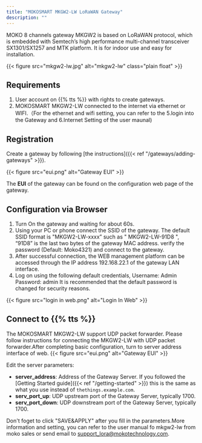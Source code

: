 ```yaml
---
title: "MOKOSMART MKGW2-LW LoRaWAN Gateway"
description: ""
---
```


MOKO 8 channels gateway MKGW2 is based on LoRaWAN protocol, which is embedded with Semtech’s high performance multi-channel transceiver SX1301/SX1257 and MTK platform. It is for
indoor use and easy for installation. 

{{< figure src="mkgw2-lw.jpg" alt="mkgw2-lw" class="plain float" >}}

## Requirements

1. User account on {{% tts %}} with rights to create gateways.
2. MOKOSMART MKGW2-LW connected to the internet via ethernet or WIFI.（For the ethernet and wifi setting, you can refer to the  5.login into the Gateway and 6.Internet Setting of the user maunal)

## Registration

Create a gateway by following [the instructions]({{< ref "/gateways/adding-gateways" >}}). 

{{< figure src="eui.png" alt="Gateway EUI" >}}

The **EUI** of the gateway can be found on the configuration web page of the gateway. 

## Configuration via Browser
1. Turn On the gateway and waiting for about 60s.
2. Using your PC or phone connect the SSID of the gateway. The default SSID format is "MKGW2-LW-xxxx” such as " MKGW2-LW-91D8 ", “91D8” is the last two bytes of the gateway MAC address. verify the password (Default: Moko4321) and connect to the gateway.
3. After successful connection, the WEB management platform can be accessed through the IP address 192.168.22.1 of the gateway LAN interface.
4. Log on using the following default credentials, Username: Admin Password: admin
It is recommended that the default password is changed for security reasons.

{{< figure src="login in web.png" alt="Login In Web" >}}

## Connect to {{% tts %}}

The MOKOSMART MKGW2-LW  support  UDP packet forwarder. Please follow instructions for connecting the MKGW2-LW with UDP packet forwarder.After completing basic configuration, turn to server address interface of web.
{{< figure src="eui.png" alt="Gateway EUI" >}}

Edit the server parameters:

- **server_address**: Address of the Gateway Server. If you followed the [Getting Started guide]({{< ref "/getting-started" >}}) this is the same as what you use instead of `thethings.example.com`.
- **serv_port_up**: UDP upstream port of the Gateway Server, typically 1700.
- **serv_port_down**: UDP downstream port of the Gateway Server, typically 1700.

Don't foget to click "SAVE&APPLY" after you  fill in the parameters.More information and setting, you can refer to the user manual fo mkgw2-lw from moko sales or send email to support_lora@mokotechnology.com.
